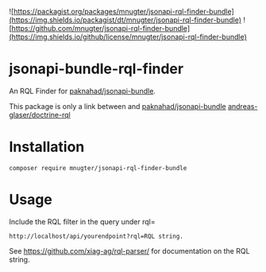 ![https://packagist.org/packages/mnugter/jsonapi-rql-finder-bundle](https://img.shields.io/packagist/dt/mnugter/jsonapi-rql-finder-bundle)
![https://github.com/mnugter/jsonapi-rql-finder-bundle](https://img.shields.io/github/license/mnugter/jsonapi-rql-finder-bundle)
# jsonapi-bundle-rql-finder
An RQL Finder for [paknahad/jsonapi-bundle][1].

This package is only a link between and [paknahad/jsonapi-bundle][1] [andreas-glaser/doctrine-rql][2]

# Installation

```
composer require mnugter/jsonapi-rql-finder-bundle
```

# Usage

Include the RQL filter in the query under rql=

```
http://localhost/api/yourendpoint?rql=RQL string.
```

See https://github.com/xiag-ag/rql-parser/ for documentation on the RQL string.

[1]: https://github.com/paknahad/jsonapi-bundle
[2]: https://github.com/andreas-glaser/doctrine-rql
